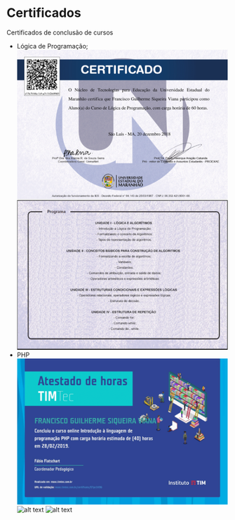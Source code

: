 # Certificados
Certificados de conclusão de cursos

- Lógica de Programação;
![alt text](/Logica/Logica_de_Programacao1.png)
![alt text](/Logica/Logica_de_Programacao2.png)
- PHP
![alt text](/PHP/introducaoPHP-1.png)
![alt text](/PHP/DesenvovimentoWebPHP-1.png)
![alt text](/PHP/becomeWordpressDeveloper.png]=)



